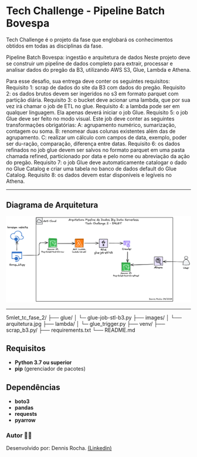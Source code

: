 # Tech Challenge - Pipeline Batch Bovespa

Tech Challenge é o projeto da fase que englobará os conhecimentos obtidos em todas as disciplinas da fase.

Pipeline Batch Bovespa: ingestão e arquitetura de dados
Neste projeto deve se construir um pipeline de dados completo para extrair, processar e analisar dados do pregão da B3, utilizando AWS S3, Glue, Lambda e Athena. 

Para esse desafio, sua entrega deve conter os seguintes requisitos:
Requisito 1: scrap de dados do site da B3 com dados do pregão.
Requisito 2: os dados brutos devem ser ingeridos no s3 em formato parquet com partição diária.
Requisito 3: o bucket deve acionar uma lambda, que por sua vez irá chamar o job de ETL no glue.
Requisito 4: a lambda pode ser em qualquer linguagem. Ela apenas deverá iniciar o job Glue.
Requisito 5: o job Glue deve ser feito no modo visual. Este job deve conter as seguintes transformações obrigatórias:
A: agrupamento numérico, sumarização, contagem ou soma.
B: renomear duas colunas existentes além das de agrupamento.
C: realizar um cálculo com campos de data, exemplo, poder ser du-ração, comparação, diferença entre datas.
Requisito 6: os dados refinados no job glue devem ser salvos no formato parquet em uma pasta chamada refined, particionado por data e pelo nome ou abreviação da ação do pregão.
Requisito 7: o job Glue deve automaticamente catalogar o dado no Glue Catalog e criar uma tabela no banco de dados default do Glue Catalog.
Requisito 8: os dados devem estar disponíveis e legíveis no Athena.


---
## Diagrama de Arquitetura

![Arquitetura da API](./images/arquitetura.png)

---

5mlet_tc_fase_2/
├── glue/
│   └─  glue-job-stl-b3.py
├── images/
│   └── arquitetura.jpg
├── lambda/
│   └─  glue_trigger.py
├── venv/
├── scrap_b3.py/
├── requirements.txt
└── README.md  


## Requisitos

- **Python 3.7 ou superior**
- **pip** (gerenciador de pacotes)

## Dependências

- **boto3**
- **pandas**
- **requests**
- **pyarrow**



### Autor 👨‍💻
Desenvolvido por: Dennis Rocha. [(Linkedin)](https://www.linkedin.com/in/dennissrocha/)